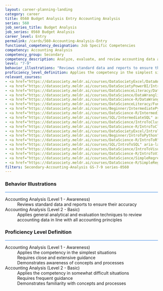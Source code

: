 ```yaml
---
layout: career-planning-landing
category: career
title: 0560 Budget Analysis Entry Accounting Analysis
series: 560
job_series_title: Budget Analysis
job_series: 0560 Budget Analysis
career_level: Entry
permalink: /cards/560-Accounting-Analysis-Entry
functional_competency_designation: Job Specific Competencies
competency: Accounting Analysis
competency_group: Secondary
competency_description: Analyze, evaluate, and review accounting data and reports using business tools and applications, and performance metrics to provide recommendations.
level: "7-9"
behavior_illustrations: "Reviews standard data and reports to ensure their accuracy ? Applies general analytical and evaluation techniques to review accounting data in line with all accounting principles"
proficiency_level_definition: Applies the competency in the simplest situations ? Requires close and extensive guidance ? Demonstrates awareness of concepts and processes ? Applies the competency in somewhat difficult situations ? Requires frequent guidance ? Demonstrates familiarity with concepts and processes 
relevant_courses: 
- <a href="https://datasociety.meldr.ai/courses/DataSocietyExcel/DataAnalysisInExcel" aria-label="Data Analysis in Excel, Data Society - https://datasociety.meldr.ai/courses/DataSocietyExcel/DataAnalysisInExcel">Data Analysis in Excel, Data Society</a>
- <a href="https://datasociety.meldr.ai/courses/DataSocietyPowerBI/IntroductionToPowerBI" aria-label="Data Literacy for Managers, Data Society - https://datasociety.meldr.ai/courses/DataSocietyPowerBI/IntroductionToPowerBI">Data Literacy for Managers, Data Society</a>
- <a href="https://datasociety.meldr.ai/courses/DataScienceLiteracy/DataVisualDesignAndStorytelling" aria-label="Data Visual Design and Storytelling, Data Society - https://datasociety.meldr.ai/courses/DataScienceLiteracy/DataVisualDesignAndStorytelling">Data Visual Design and Storytelling, Data Society</a>
- <a href="https://datasociety.meldr.ai/courses/DataScience/DataWranglingInPython" aria-label="Data Wrangling in Python, Data Society - https://datasociety.meldr.ai/courses/DataScience/DataWranglingInPython">Data Wrangling in Python, Data Society</a>
- <a href="https://datasociety.meldr.ai/courses/DataScience-R/DataWranglingInR" aria-label="Data Wrangling in R, Data Society - https://datasociety.meldr.ai/courses/DataScience-R/DataWranglingInR">Data Wrangling in R, Data Society</a>
- <a href="https://datasociety.meldr.ai/courses/DataScienceLiteracy/FundamentalsOfDataLiteracy" aria-label="Fundamentals of Data Literacy, Data Society - https://datasociety.meldr.ai/courses/DataScienceLiteracy/FundamentalsOfDataLiteracy">Fundamentals of Data Literacy, Data Society</a>
- <a href="https://datasociety.meldr.ai/courses/Beginner/IntermediatePython" aria-label="Intermediate Python, Data Society - https://datasociety.meldr.ai/courses/Beginner/IntermediatePython">Intermediate Python, Data Society</a>
- <a href="https://datasociety.meldr.ai/courses/DataScience-R/IntermediateR" aria-label="Intermediate R, Data Society - https://datasociety.meldr.ai/courses/DataScience-R/IntermediateR">Intermediate R, Data Society</a>
- <a href="https://datasociety.meldr.ai/courses/SQL/IntermediateSQL" aria-label="Intermediate SQL, Data Society - https://datasociety.meldr.ai/courses/SQL/IntermediateSQL">Intermediate SQL, Data Society</a>
- <a href="https://datasociety.meldr.ai/courses/DataScience/IntroToClustering" aria-label="Introduction to Clustering in Python, Data Society - https://datasociety.meldr.ai/courses/DataScience/IntroToClustering">Introduction to Clustering in Python, Data Society</a>
- <a href="https://datasociety.meldr.ai/courses/DataScience-R/IntroToClusteringInR" aria-label="Introduction to Clustering in R, Data Society - https://datasociety.meldr.ai/courses/DataScience-R/IntroToClusteringInR">Introduction to Clustering in R, Data Society</a>
- <a href="https://datasociety.meldr.ai/courses/DataSocietyExcel/IntroToExcel" aria-label="Introduction to Excel, Data Society - https://datasociety.meldr.ai/courses/DataSocietyExcel/IntroToExcel">Introduction to Excel, Data Society</a>
- <a href="https://datasociety.meldr.ai/courses/Beginner/IntroToPython" aria-label="Introduction to Python, Data Society - https://datasociety.meldr.ai/courses/Beginner/IntroToPython">Introduction to Python, Data Society</a>
- <a href="https://datasociety.meldr.ai/courses/DataScience-R/IntroToR" aria-label="Introduction to R, Data Society - https://datasociety.meldr.ai/courses/DataScience-R/IntroToR">Introduction to R, Data Society</a>
- <a href="https://datasociety.meldr.ai/courses/SQL/IntroToSQL" aria-label="Introduction to SQL, Data Society - https://datasociety.meldr.ai/courses/SQL/IntroToSQL">Introduction to SQL, Data Society</a>
- <a href="https://datasociety.meldr.ai/courses/DataScience/IntroToVisualizationInPython" aria-label="Introduction to Visualization in Python, Data Society - https://datasociety.meldr.ai/courses/DataScience/IntroToVisualizationInPython">Introduction to Visualization in Python, Data Society</a>
- <a href="https://datasociety.meldr.ai/courses/DataScience-R/IntroToVisualizationInR" aria-label="Introduction to Visualization in R, Data Society - https://datasociety.meldr.ai/courses/DataScience-R/IntroToVisualizationInR">Introduction to Visualization in R, Data Society</a>
- <a href="https://datasociety.meldr.ai/courses/DataScience/SimpleRegression" aria-label="Simple Linear Regression in Python, Data Society - https://datasociety.meldr.ai/courses/DataScience/SimpleRegression">Simple Linear Regression in Python, Data Society</a>
- <a href="https://datasociety.meldr.ai/courses/DataScience-R/SimpleRegressionInR" aria-label="Simple Linear Regression in R, Data Society - https://datasociety.meldr.ai/courses/DataScience-R/SimpleRegressionInR">Simple Linear Regression in R, Data Society</a>
filters: Secondary-Accounting-Analysis GS-7-9 series-0560
---
```


<div class="desktop:grid-col-6 margin-y-3">
  <div class="border-top-2 bg-white padding-3 shadow-5 height-full members-hover border-1px button-border border-top-blue radius-lg card-text-color">
    <h3>Behavior Illustrations</h3>
    <hr style="background-color: #1b74e0 !important;"/>
    <dl class="text-base card-content-color"><dt>Accounting Analysis (Level 1 - Awareness)</dt><dd>Reviews standard data and reports to ensure their accuracy</dd><dt>Accounting Analysis (Level 2 - Basic)</dt><dd>Applies general analytical and evaluation techniques to review accounting data in line with all accounting principles</dd></dl>
  </div>
</div>
<div class="desktop:grid-col-6 margin-y-3">
  <div class="border-top-2 bg-white padding-3 shadow-5 height-full members-hover border-1px button-border border-top-blue radius-lg card-text-color">
    <h3>Proficiency Level Definition</h3>
     <hr style="background-color: #1b74e0 !important;"/>
    <dl class="text-base card-content-color"><dt>Accounting Analysis (Level 1 - Awareness)</dt><dd>Applies the competency in the simplest situations </dd><dd> Requires close and extensive guidance </dd><dd> Demonstrates awareness of concepts and processes</dd><dt>Accounting Analysis (Level 2 - Basic)</dt><dd>Applies the competency in somewhat difficult situations </dd><dd> Requires frequent guidance </dd><dd> Demonstrates familiarity with concepts and processes </dd></dl>
  </div>
</div>